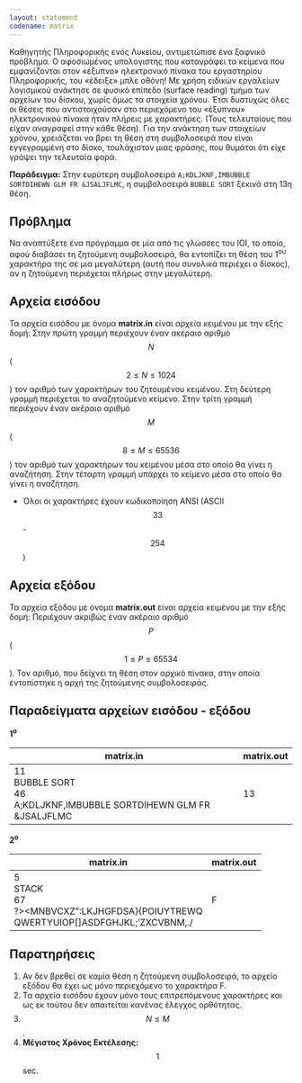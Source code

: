 ```yaml
---
layout: statement
codename: matrix
---
```


Καθηγητής Πληροφορικής ενός Λυκείου, αντιμετώπισε ένα ξαφνικό πρόβλημα. Ο αφοσιωμένος υπολογιστής που καταγράφει τα κείμενα που εμφανίζονται στον «έξυπνο» ηλεκτρονικό πίνακα του εργαστηρίου Πληροφορικής, του «έδειξε» μπλε οθόνη! Mε χρήση ειδικών εργαλείων λογισμικού ανάκτησε σε φυσικό επίπεδο (surface reading) τμήμα των αρχείων του δίσκου, χωρίς όμως τα στοιχεία χρόνου. Έτσι δυστυχώς όλες οι θέσεις που αντιστοιχούσαν στο περιεχόμενο του «έξυπνου» ηλεκτρονικού πίνακα ήταν πλήρεις με χαρακτήρες. (Τους τελευταίους που είχαν αναγραφεί στην κάθε θέση). Για την ανάκτηση των στοιχείων χρόνου, χρειάζεται να βρει τη θέση στη συμβολοσειρά που είναι εγγεγραμμένη στο δίσκο, τουλάχιστον μιας φράσης, που θυμάται ότι είχε γράψει την τελευταία φορά.

**Παράδειγμα:** Στην ευρύτερη συμβολοσειρά `A;KDLJKNF,ΙMBUBBLE SORTDIHEWN GLM FR &JSALJFLMC`, η συμβολοσειρά `BUBBLE SORT` ξεκινά στη 13η θέση.

## Πρόβλημα

Nα αναπτύξετε ένα πρόγραμμα σε μία από τις γλώσσες του ΙΟΙ, το οποίο, αφού διαβάσει τη ζητούμενη συμβολοσειρά, θα εντοπίζει τη θέση του 1<sup>ου</sup> χαρακτήρα της σε μια μεγαλύτερη (αυτή που συνολικά περιέχει ο δίσκος), αν η ζητούμενη περιέχεται πλήρως στην μεγαλύτερη.

## Αρχεία εισόδου

Τα αρχεία εισόδου με όνομα **matrix.in** είναι αρχεία κειμένου με την εξής δομή: Στην πρώτη γραμμή περιέχουν έναν ακέραιο αριθμό $$N$$ ($$2 \leq N \leq 1024$$) τον αριθμό των χαρακτήρων του ζητουμένου κειμένου. Στη δεύτερη γραμμή περιέχεται το αναζητούμενο κείμενο. Στην τρίτη γραμμή περιέχουν έναν ακέραιο αριθμό $$M$$ ($$8 \leq M \leq 65536$$) τον αριθμό των χαρακτήρων του κειμένου μέσα στο οποίο θα γίνει η αναζήτηση. Στην τέταρτη γραμμή υπάρχει το κείμενο μέσα στο οποίο θα γίνει η αναζήτηση.

 * Όλοι οι χαρακτήρες έχουν κωδικοποίηση ANSI (ASCII $$33$$ - $$254$$)

## Αρχεία εξόδου

Τα αρχεία εξόδου με όνομα **matrix.out** είναι αρχεία κειμένου με την εξής δομή: Περιέχουν ακριβώς έναν ακέραιο αριθμό $$P$$ ($$1 \leq P \leq 65534$$). Τον αριθμό, που δείχνει τη θέση στον αρχικό πίνακα, στην οποία εντοπίστηκε η αρχή της ζητούμενης συμβολοσειράς.

## Παραδείγματα αρχείων εισόδου - εξόδου

**1<sup>o</sup>**

| **matrix.in**                         | **matrix.out** |
| ------------------------------------ | ------------- |
| 11 <br> BUBBLE SORT <br> 46 <br> A;KDLJKNF,lMBUBBLE SORTDIHEWN GLM FR &JSALJFLMC | 13 |

**2<sup>o</sup>**

| **matrix.in**                         | **matrix.out** |
| ------------------------------------ | ------------- |
| 5 <br> STACK <br> 67 <br> ?><MNBVCXZ”:LKJHGFDSA}{POIUYTREWQ <br> QWERTYUIOP[]ASDFGHJKL;’ZXCVBNM,./ | F |

## Παρατηρήσεις

 1. Αν δεν βρεθεί σε καμία θέση η ζητούμενη συμβολοσειρά, το αρχείο εξόδου θα έχει ως μόνο περιεχόμενο το χαρακτήρα F.
 2. Τα αρχεία εισόδου έχουν μόνο τους επιτρεπόμενους χαρακτήρες και ως εκ τούτου δεν απαιτείται κανένας έλεγχος ορθότητας.
3. $$N \leq M$$.
4. **Mέγιστος Χρόνος Εκτέλεσης:** $$1$$ sec.
